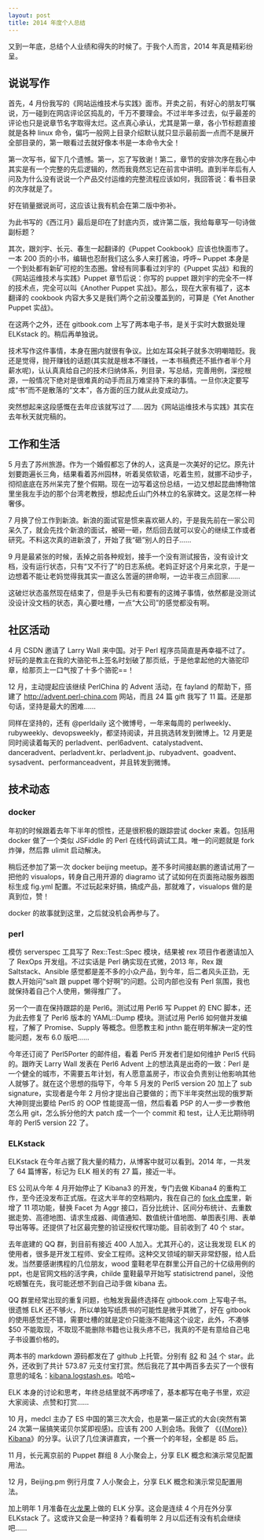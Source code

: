 ```yaml
---
layout: post
title: 2014 年度个人总结
---
```


又到一年底，总结个人业绩和得失的时候了。于我个人而言，2014 年真是精彩纷呈。

## 说说写作

首先，4 月份我写的《网站运维技术与实践》面市。开卖之前，有好心的朋友叮嘱说，万一碰到在网店评论区捣乱的，千万不要理会。不过半年多过去，似乎最差的评论也只是说章节名字取得太烂。这点真心承认，尤其是第一章，各小节标题直接就是各种 linux 命令，偏巧一般网上目录介绍默认就只显示最前面一点而不是展开全部目录的，第一眼看过去就好像本书是一本命令大全！

第一次写书，留下几个遗憾。第一，忘了写致谢！第二，章节的安排次序在我心中其实是有一个完整的先后逻辑的，然而我竟然忘记在前言中讲明。直到半年后有人问及为什么没有说说一个产品交付运维的完整流程应该如何，我回答说：看书目录的次序就是了。

好在销量据说尚可，这应该让我有机会在第二版中弥补。

为此书写的《西江月》最后是印在了封底内页，或许第二版，我给每章写一句诗做副标题？

其次，跟刘宇、长元、春生一起翻译的《Puppet Cookbook》应该也快面市了。一本 200 页的小书，编辑也忍耐我们这么多人来打酱油，呼呼~ Puppet 本身是一个到处都有新矿可挖的生态圈。曾经有同事看过刘宇的《Puppet 实战》和我的《网站运维技术与实践》Puppet 章节后说：你写的 puppet 跟刘宇的完全不一样的技术点，完全可以叫《Another Puppet 实战》。那么，现在大家有福了，这本翻译的 cookbook 内容大多又是我们两个之前没覆盖到的，可算是《Yet Another Puppet 实战》。

在这两个之外，还在 gitbook.com 上写了两本电子书，是关于实时大数据处理 ELKstack 的。稍后再单独说。

技术写作这件事情，本身在圈内就很有争议。比如左耳朵耗子就多次明嘲暗贬。我还是觉得，抛开赚钱的话题(其实就是根本不赚钱，一本书稿费还不抵作者半个月薪水呢)，认认真真给自己的技术归纳体系，列目录，写总结，完善用例，深挖根源，一般情况下绝对是很难真的动手而且万难坚持下来的事情。一旦你决定要写成“书”而不是散落的“文本”，各方面的压力就从此变成动力。

突然想起来这段感慨在去年应该就写过了……因为《网站运维技术与实践》其实在去年秋天就完稿的。

## 工作和生活

5 月去了苏州旅游。作为一个婚假都忘了休的人，这真是一次美好的记忆。原先计划要跑遍长三角，结果看着苏州园林，听着吴侬软语，吃着生煎，就挪不动步子，彻彻底底在苏州呆完了整个假期。现在一边写着这份总结，一边又想起昆曲博物馆里坐我左手边的那个台湾老教授，想起虎丘山门外林立的名家碑文。这是怎样一种奢侈。

7 月换了份工作到新浪。新浪的面试官是惯来喜欢砸人的，于是我先前在一家公司呆久了，就会先找个新浪的面试，被砸一砸，然后回去就可以安心的继续工作或者研究。不料这次真的进新浪了，开始了我“砸”别人的日子……

9 月是最紧张的时候，丢掉之前各种规划，接手一个没有测试报告，没有设计文档，没有运行状态，只有“又不行了”的日志系统。老妈正好这个月来北京，于是一边想着不能让老妈觉得我其实一直这么苦逼的拼命啊，一边半夜三点回家……

这破烂状态虽然现在结束了，但是手头已有和要有的这摊子事情，依然都是没测试没设计没文档的状态，真心要吐槽，一点“大公司”的感觉都没有啊。

## 社区活动

4 月 CSDN 邀请了 Larry Wall 来中国。对于 Perl 程序员简直是再幸福不过了。好玩的是教主在我的大骆驼书上签名时划破了那页纸，于是他拿起他的大骆驼印章，给那页上一口气按了十多个骆驼==！

12 月，主动提起应该继续 PerlChina 的 Advent 活动，在 fayland 的帮助下，搭建了 <http://advent.perl-china.com> 网站，而且 24 篇 gift 我写了 11 篇。还是那句话，坚持是最大的困难……

同样在坚持的，还有 @perldaily 这个微博号，一年来每周的 perlweekly、rubyweekly、devopsweekly，都坚持阅读，并且挑选转发到微博上。12 月更是同时阅读着每天的 perladvent、perl6advent、catalystadvent、danceradvent、perladvent.kr、perladvent.jp、rubyadvent、goadvent、sysadvent、performanceadvent，并且转发到微博。

## 技术动态

### docker

年初的时候跟着去年下半年的惯性，还是很积极的跟踪尝试 docker 来着。包括用 docker 做了一个类似 JSFiddle 的 Perl 在线代码调试工具。唯一的问题就是 fork 炸弹，然后靠 ulimit 启动解决。

稍后还参加了第一次 docker beijing meetup。差不多时间接赵鹏的邀请试用了一把他的 visualops，转身自己用开源的 diagramo 试了试如何在页面拖动服务器图标生成 fig.yml 配置。不过玩起来好搞，搞成产品，那就难了，visualops 做的是真到位，赞！

docker 的故事就到这里，之后就没机会再参与了。

### perl

模仿 serverspec 工具写了 Rex::Test::Spec 模块，结果被 rex 项目作者邀请加入了 RexOps 开发组。不过实话是 Perl 确实现在式微，2013 年，Rex 跟 Saltstack、Ansible 感觉都是差不多的小众产品，到今年，后二者风头正劲，无数人开始问“salt 跟 puppet 哪个好啊”的问题。公司内部也没有 Perl 氛围，我也就保持着自己个人使用，懒得推广了。

另一个一直在保持跟踪的是 Perl6。测试过用 Perl6 写 Puppet 的 ENC 脚本，还为此去修复了 Perl6 版本的 YAML::Dump 模块。测试过用 Perl6 如何做并发编程，了解了 Promise、Supply 等概念。但愿教主和 jnthn 能在明年解决一定的性能问题，发布 6.0 版吧……

今年还订阅了 Perl5Porter 的邮件组，看着 Perl5 开发者们是如何维护 Perl5 代码的。跟昨天 Larry Wall 发表在 Perl6 Advent 上的想法真是出奇的一致：Perl 是一个健全的城市，不需要五年计划，有人愿意盖房子，市议会负责别让他影响其他人就够了。就在这个思想的指导下，今年 5 月发的 Perl5 version 20 加上了 sub signature，实现者是今年 2 月份才提出自己要做的；而下半年突然出现的俄罗斯大神则提出要给 Perl5 的 OOP 性能提高一倍，然后看着 P5P 的人一步一步教他怎么用 git，怎么拆分他的大 patch 成一个一个 commit 和 test，让人无比期待明年的 Perl5 version 22 了。

### ELKstack

ELKstack 在今年占据了我大量的精力，从博客中就可以看到。2014 年，一共发了 64 篇博客，标记为 ELK 相关的有 27 篇，接近一半。

ES 公司从今年 4 月开始停止了 Kibana3 的开发，专门去做 Kibana4 的重构工作，至今还没发布正式版。在这大半年的空档期内，我在自己的 [fork 仓库](https://github.com/chenryn/kibana-authorization)里，新增了 11 项功能，替换 Facet 为 Aggr 接口，百分比统计、区间分布统计、去重数据走势、高德地图、请求生成器、阈值通知、数值统计值地图、单图表引用、表单导出等等。还提供了社区最完整的验证授权代理功能。目前收到了 40 个 star。

去年底建的 QQ 群，到目前有接近 400 人加入。尤其开心的，这让我发现 ELK 的使用者，很多是开发工程师、安全工程师。这种交叉领域的聊天非常舒服，给人启发。当然要感谢携程的几位朋友，wood 童鞋老早在群里公开自己的十亿级用例的 ppt，也是官网文档的活字典，childe 童鞋最早开始写 statisictrend panel，没他吃螃蟹在先，我可能还想不到自己动手做 kibana 去。

QQ 群里经常出现的重复问题，也触发我最终选择在 gitbook.com 上写电子书。很遗憾 ELK 还不够火，所以单独写纸质书的可能性是微乎其微了，好在 gitbook 的使用感觉还不错，需要吐槽的就是定价只能涨不能降这个设定，此外，不凑够 $50 不能取现，不取现不能删除书籍也让我头疼不已，我真的不是有意给自己电子书设置价格的。

两本书的 markdown 源码都发在了 github 上托管。分别有 [82](https://github.com/chenryn/logstash-best-practice-cn) 和 [34](https://github.com/chenryn/kibana-guide-cn) 个 star。此外，还收到了共计 573.87 元支付宝打赏。然后我花了其中两百多去买了一个很有意思的域名：[kibana.logstash.es](http://kibana.logstash.es/)。哈哈~

ELK 本身的讨论和思考，年终总结里就不再啰嗦了，基本都写在电子书里，欢迎大家阅读、点赞和打赏……

10 月，medcl 主办了 ES 中国的第三次大会，也是第一届正式的大会(突然有第 24 次第一届搞笑诺贝尔奖即视感)。应该有 200 人到会场。我做了 《[{<span>{</span>More}} Kibana](http://pan.baidu.com/s/1i3qsoBF#path=%252FESCC%25233)》的分享。认识了几位演讲嘉宾，一个赛一个的年轻，全都是 85 后。

11 月，长元离京前的 Puppet 群组 8 人小聚会上，分享 ELK 概念和演示常见配置用法。

12 月，Beijing.pm 例行月度 7 人小聚会上，分享 ELK 概念和演示常见配置用法。

加上明年 1 月准备在[火龙果](http://www.uml.com.cn/communicate/2015-1-17.asp)上做的 ELK 分享。这会是连续 4 个月在外分享 ELKstack 了。这或许又会是一种坚持？看看明年 2 月以后还有没有机会继续吧……
